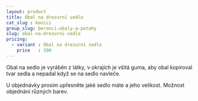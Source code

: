 ```yaml
---
layout: product
title: Obal na drezurní sedlo
cat_slug : konici
group_slug: beranci-obaly-a-potahy
slug: obal-na-drezurni-sedlo
pricing:
  - variant : Obal na drezurní sedlo
    price   : 390
---
```


Obal na sedlo je vyráběn z látky, v okrajích je všitá guma, 
aby obal kopíroval tvar sedla a nepadal když se na sedlo navleče.

U objednávky prosím upřesněte jaké sedlo máte a jeho velikost.
Možnost objednání různých barev.

